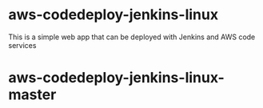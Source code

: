 # aws-codedeploy-jenkins-linux
This is a simple web app that can be deployed with Jenkins and AWS code services
# aws-codedeploy-jenkins-linux-master
